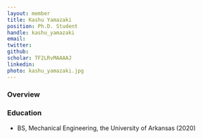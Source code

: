 ```yaml
---
layout: member
title: Kashu Yamazaki
position: Ph.D. Student
handle: kashu_yamazaki
email: 
twitter:
github:
scholar: TF2LRvMAAAAJ
linkedin: 
photo: kashu_yamazaki.jpg
---
```


### Overview


### Education
- BS, Mechanical Engineering, the University of Arkansas (2020)